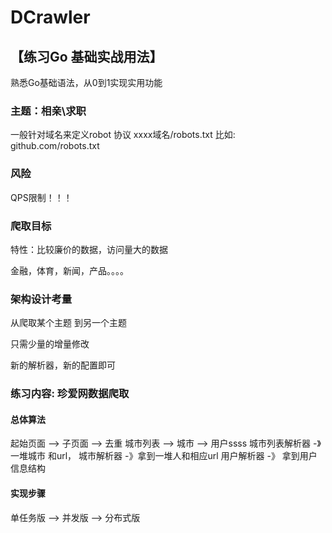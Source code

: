 # DCrawler

## 【练习Go 基础实战用法】
熟悉Go基础语法，从0到1实现实用功能

### 主题：相亲\求职
一般针对域名来定义robot 协议
xxxx域名/robots.txt 比如: github.com/robots.txt

### 风险
QPS限制！！！

### 爬取目标
特性：比较廉价的数据，访问量大的数据

金融，体育，新闻，产品。。。。

### 架构设计考量
从爬取某个主题 到另一个主题

只需少量的增量修改

新的解析器，新的配置即可

### 练习内容: 珍爱网数据爬取
#### 总体算法
起始页面 --> 子页面  --> 去重
城市列表  --> 城市 --> 用户ssss
城市列表解析器 -》一堆城市 和url， 城市解析器 -》拿到一堆人和相应url
用户解析器 -》 拿到用户信息结构
#### 实现步骤
单任务版 --> 并发版  --> 分布式版
